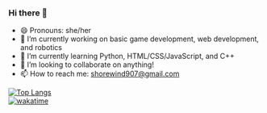 ### Hi there 👋

- 😄 Pronouns: she/her
- 🔭 I’m currently working on basic game development, web development, and robotics
- 🌱 I’m currently learning Python, HTML/CSS/JavaScript, and C++
- 👯 I’m looking to collaborate on anything!
- 📫 How to reach me: shorewind907@gmail.com

[![Top Langs](https://github-readme-stats.vercel.app/api/top-langs/?username=shorewind&layout=compact)](https://github.com/anuraghazra/github-readme-stats) <br>
[![wakatime](https://wakatime.com/badge/user/ce36b80d-04b3-40b7-954c-f6f28fcd8462.svg)](https://wakatime.com/@ce36b80d-04b3-40b7-954c-f6f28fcd8462)

<!--
**shorewind/shorewind** is a ✨ _special_ ✨ repository because its `README.md` (this file) appears on your GitHub profile.

Here are some ideas to get you started:

- 🔭 I’m currently working on ...
- 🌱 I’m currently learning ...
- 👯 I’m looking to collaborate on ...
- 🤔 I’m looking for help with ...
- 💬 Ask me about ...
- 📫 How to reach me: ...
- 😄 Pronouns: ...
- ⚡ Fun fact: ...
-->
